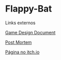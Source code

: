 # Flappy-Bat

Links externos

[Game Design Document](https://drive.google.com/file/d/1khBcFvhX9zsMoDDSKlE3u6IsJWdwgdWa/view?usp=sharing)

[Post Mortem](https://drive.google.com/file/d/1Bl6liSTEqcf2rMOVrfLYcviknUDzE6s8/view?usp=sharing)

[Página no itch.io](https://artocha.itch.io/flappy-bat)
